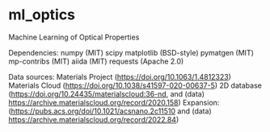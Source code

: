 # ml_optics
Machine Learning of Optical Properties 

Dependencies:
numpy (MIT)
scipy 
matplotlib (BSD-style)
pymatgen (MIT)
mp-contribs (MIT)
aiida (MIT)
requests (Apache 2.0)

Data sources:
    Materials Project  (https://doi.org/10.1063/1.4812323)
    Materials Cloud (https://doi.org/10.1038/s41597-020-00637-5)
        2D database 
            (https://doi.org/10.24435/materialscloud:36-nd, and (data) https://archive.materialscloud.org/record/2020.158)
            Expansion: (https://pubs.acs.org/doi/10.1021/acsnano.2c11510 and (data) https://archive.materialscloud.org/record/2022.84)
